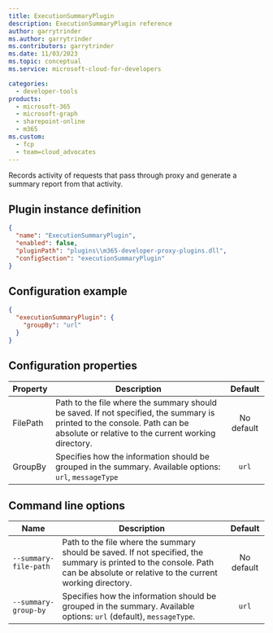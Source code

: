 ```yaml
---
title: ExecutionSummaryPlugin
description: ExecutionSummaryPlugin reference
author: garrytrinder
ms.author: garrytrinder
ms.contributors: garrytrinder
ms.date: 11/03/2023
ms.topic: conceptual
ms.service: microsoft-cloud-for-developers

categories:
  - developer-tools
products:
  - microsoft-365
  - microsoft-graph
  - sharepoint-online
  - m365
ms.custom:
  - fcp
  - team=cloud_advocates
---
```


Records activity of requests that pass through proxy and generate a summary report from that activity.

## Plugin instance definition

```json
{
  "name": "ExecutionSummaryPlugin",
  "enabled": false,
  "pluginPath": "plugins\\m365-developer-proxy-plugins.dll",
  "configSection": "executionSummaryPlugin"
}
```

## Configuration example

```json
{
  "executionSummaryPlugin": {
    "groupBy": "url"
  }
}
```

## Configuration properties

| Property | Description | Default |
|----------|-------------|:-------:|
| FilePath | Path to the file where the summary should be saved. If not specified, the summary is printed to the console. Path can be absolute or relative to the current working directory. | No default | 
| GroupBy | Specifies how the information should be grouped in the summary. Available options: `url`, `messageType` | `url` |

## Command line options

| Name | Description | Default |
|----------|-------------|:-------:|
| `--summary-file-path` | Path to the file where the summary should be saved. If not specified, the summary is printed to the console. Path can be absolute or relative to the current working directory. | No default |
| `--summary-group-by` | Specifies how the information should be grouped in the summary. Available options: `url` (default), `messageType`. | `url` |
